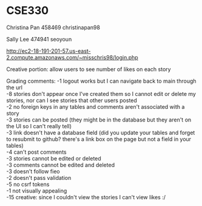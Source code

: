 # CSE330
Christina Pan 458469 christinapan98

Sally Lee 474941 seoyoun

http://ec2-18-191-201-57.us-east-2.compute.amazonaws.com/~misschris98/login.php

Creative portion: allow users to see number of likes on each story  

Grading comments: 
-1 logout works but I can navigate back to main through the url  
-8 stories don't appear once I've created them so I cannot edit or delete my stories, nor can I see stories that other users posted  
-2 no foreign keys in any tables and comments aren't associated with a story  
-3 stories can be posted (they might be in the database but they aren't on the UI so I can't really tell)  
-3 link doesn't have a database field (did you update your tables and forget to resubmit to github? there's a link box on the page but not a field in your tables)  
-4 can't post comments  
-3 stories cannot be edited or deleted  
-3 comments cannot be edited and deleted  
-3 doesn't follow fieo  
-2 doesn't pass validation  
-5 no csrf tokens  
-1 not visually appealing  
-15 creative: since I couldn't view the stories I can't view likes :/
